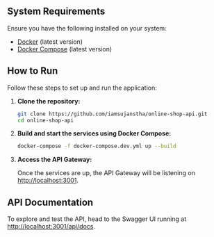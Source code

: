 ## System Requirements

Ensure you have the following installed on your system:

- [Docker](https://docs.docker.com/install/) (latest version)
- [Docker Compose](https://docs.docker.com/compose/install/) (latest version)

## How to Run

Follow these steps to set up and run the application:

1. **Clone the repository:**

   ```sh
   git clone https://github.com/iamsujanstha/online-shop-api.git
   cd online-shop-api
   ```

2. **Build and start the services using Docker Compose:**

   ```sh
   docker-compose -f docker-compose.dev.yml up --build
   ```

3. **Access the API Gateway:**

   Once the services are up, the API Gateway will be listening on [http://localhost:3001](http://localhost:3001).

## API Documentation

To explore and test the API, head to the Swagger UI running at [http://localhost:3001/api/docs](http://localhost:3001/api/docs).
